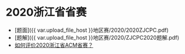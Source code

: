 # 2020浙江省省赛

- [题面]({{ var.upload_file_host }}地区赛/2020/2020ZJCPC.pdf)
- [题解]({{ var.upload_file_host }}地区赛/2020/ZJCPC2020题解.pdf)
- [如何评价2020浙江省ACM省赛？](https://www.zhihu.com/question/426055252)